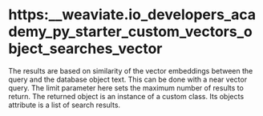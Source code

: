 # https:\_\_weaviate.io_developers_academy_py_starter_custom_vectors_object_searches_vector

The results are based on similarity of the vector embeddings between the query and the database object text. This can be done with a near vector query. The limit parameter here sets the maximum number of results to return. The returned object is an instance of a custom class. Its objects attribute is a list of search results.
